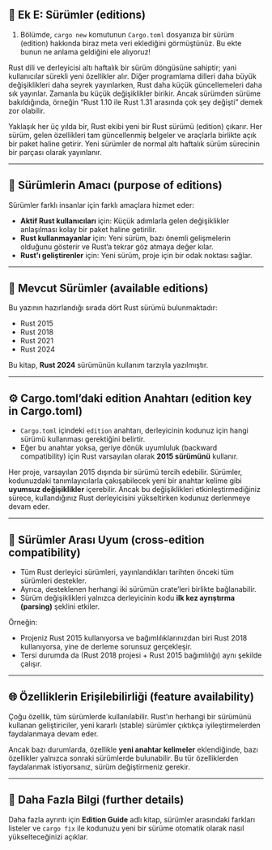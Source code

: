 ## 📖 Ek E: Sürümler (editions)

1. Bölümde, `cargo new` komutunun `Cargo.toml` dosyanıza bir sürüm (edition) hakkında biraz meta veri eklediğini görmüştünüz. Bu ekte bunun ne anlama geldiğini ele alıyoruz!

Rust dili ve derleyicisi altı haftalık bir sürüm döngüsüne sahiptir; yani kullanıcılar sürekli yeni özellikler alır. Diğer programlama dilleri daha büyük değişiklikleri daha seyrek yayınlarken, Rust daha küçük güncellemeleri daha sık yayınlar. Zamanla bu küçük değişiklikler birikir. Ancak sürümden sürüme bakıldığında, örneğin “Rust 1.10 ile Rust 1.31 arasında çok şey değişti” demek zor olabilir.

Yaklaşık her üç yılda bir, Rust ekibi yeni bir Rust sürümü (edition) çıkarır. Her sürüm, gelen özellikleri tam güncellenmiş belgeler ve araçlarla birlikte açık bir paket haline getirir. Yeni sürümler de normal altı haftalık sürüm sürecinin bir parçası olarak yayınlanır.

---

## 🎯 Sürümlerin Amacı (purpose of editions)

Sürümler farklı insanlar için farklı amaçlara hizmet eder:

* **Aktif Rust kullanıcıları** için: Küçük adımlarla gelen değişiklikler anlaşılması kolay bir paket haline getirilir.
* **Rust kullanmayanlar** için: Yeni sürüm, bazı önemli gelişmelerin olduğunu gösterir ve Rust’a tekrar göz atmaya değer kılar.
* **Rust’ı geliştirenler** için: Yeni sürüm, proje için bir odak noktası sağlar.

---

## 📅 Mevcut Sürümler (available editions)

Bu yazının hazırlandığı sırada dört Rust sürümü bulunmaktadır:

* Rust 2015
* Rust 2018
* Rust 2021
* Rust 2024

Bu kitap, **Rust 2024** sürümünün kullanım tarzıyla yazılmıştır.

---

## ⚙️ Cargo.toml’daki edition Anahtarı (edition key in Cargo.toml)

* `Cargo.toml` içindeki `edition` anahtarı, derleyicinin kodunuz için hangi sürümü kullanması gerektiğini belirtir.
* Eğer bu anahtar yoksa, geriye dönük uyumluluk (backward compatibility) için Rust varsayılan olarak **2015 sürümünü** kullanır.

Her proje, varsayılan 2015 dışında bir sürümü tercih edebilir. Sürümler, kodunuzdaki tanımlayıcılarla çakışabilecek yeni bir anahtar kelime gibi **uyumsuz değişiklikler** içerebilir. Ancak bu değişiklikleri etkinleştirmediğiniz sürece, kullandığınız Rust derleyicisini yükseltirken kodunuz derlenmeye devam eder.

---

## 🔗 Sürümler Arası Uyum (cross-edition compatibility)

* Tüm Rust derleyici sürümleri, yayınlandıkları tarihten önceki tüm sürümleri destekler.
* Ayrıca, desteklenen herhangi iki sürümün crate’leri birlikte bağlanabilir.
* Sürüm değişiklikleri yalnızca derleyicinin kodu **ilk kez ayrıştırma (parsing)** şeklini etkiler.

Örneğin:

* Projeniz Rust 2015 kullanıyorsa ve bağımlılıklarınızdan biri Rust 2018 kullanıyorsa, yine de derleme sorunsuz gerçekleşir.
* Tersi durumda da (Rust 2018 projesi + Rust 2015 bağımlılığı) aynı şekilde çalışır.

---

## 🌐 Özelliklerin Erişilebilirliği (feature availability)

Çoğu özellik, tüm sürümlerde kullanılabilir. Rust’ın herhangi bir sürümünü kullanan geliştiriciler, yeni kararlı (stable) sürümler çıktıkça iyileştirmelerden faydalanmaya devam eder.

Ancak bazı durumlarda, özellikle **yeni anahtar kelimeler** eklendiğinde, bazı özellikler yalnızca sonraki sürümlerde bulunabilir. Bu tür özelliklerden faydalanmak istiyorsanız, sürüm değiştirmeniz gerekir.

---

## 📘 Daha Fazla Bilgi (further details)

Daha fazla ayrıntı için **Edition Guide** adlı kitap, sürümler arasındaki farkları listeler ve `cargo fix` ile kodunuzu yeni bir sürüme otomatik olarak nasıl yükselteceğinizi açıklar.
